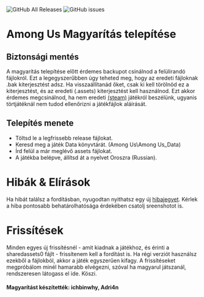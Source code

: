 ![GitHub All Releases](https://img.shields.io/github/downloads/ichbinwhy/amongushun/total?color=neon&label=Let%C3%B6lt%C3%A9sek&style=for-the-badge)
![GitHub issues](https://img.shields.io/github/issues/ichbinwhy/amongushun?color=red&label=Hib%C3%A1k&style=for-the-badge)

# Among Us Magyarítás telepítése

##  Biztonsági mentés
A magyarítás telepítése előtt érdemes backupot csinálnod a felülirandó fájlokról. Ezt a legegyszerűbben úgy teheted meg, hogy az eredeti fájloknak .bak kiterjesztést adsz. Ha visszaállítanád őket, csak ki kell törölnöd ez a kiterjesztést, és az eredeti (.assets) kiterjesztést kell használnod. Ezt akkor érdemes megcsinálnod, ha nem eredeti [(steam)](https://store.steampowered.com/app/945360/Among_Us/) játékról beszélünk, ugyanis törtjátéknál nem tudod ellenőrizni a játékfájlok aláírását.
##  Telepítés menete
- Töltsd le a legfrissebb release fájlokat.
- Keresd meg a játék Data könyvtárát. (Among Us\Among Us_Data)
- Írd felül a már meglévő assets fájlokat.
- A játékba belépve, állítsd át a nyelvet Oroszra (Russian).

# Hibák & Elírások
Ha hibát találsz a fordításban, nyugodtan nyithatsz egy új [hibajegyet](https://github.com/ichbinwhy/amongushun/issues/new). Kérlek a hiba pontosabb behatárolhatósága érdekében csatolj sreenshotot is.

# Frissítések
Minden egyes új frissítésnél - amit kiadnak a játékhoz, és érinti a sharedassets0 fájlt - frissítenem kell a fordítást is. Ha régi verziót használsz ezekből a fájlokból, akkor a játék egyszerűen kifagy.
A frissítéseket megpróbálom minél hamarabb elvégezni, szóval ha magyarul játszanál, rendszeresen látogass el ide. Köszi.

#### Magyarítást készítették: ichbinwhy, Adri4n
